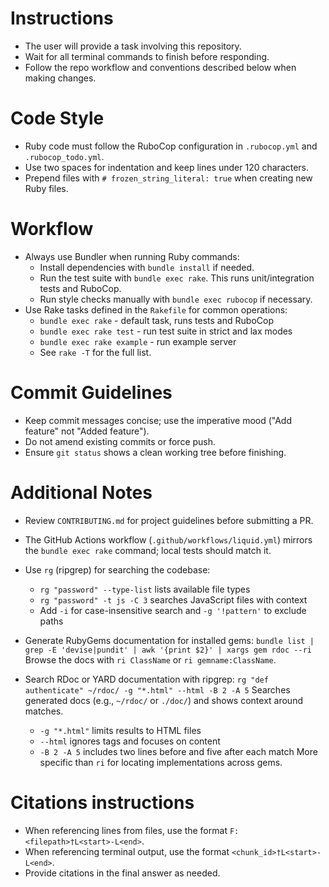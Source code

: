 # Instructions
- The user will provide a task involving this repository.
- Wait for all terminal commands to finish before responding.
- Follow the repo workflow and conventions described below when making changes.

# Code Style
- Ruby code must follow the RuboCop configuration in `.rubocop.yml` and `.rubocop_todo.yml`.
- Use two spaces for indentation and keep lines under 120 characters.
- Prepend files with `# frozen_string_literal: true` when creating new Ruby files.

# Workflow
- Always use Bundler when running Ruby commands:
  - Install dependencies with `bundle install` if needed.
  - Run the test suite with `bundle exec rake`. This runs unit/integration tests and RuboCop.
  - Run style checks manually with `bundle exec rubocop` if necessary.
- Use Rake tasks defined in the `Rakefile` for common operations:
  - `bundle exec rake`        - default task, runs tests and RuboCop
  - `bundle exec rake test`   - run test suite in strict and lax modes
  - `bundle exec rake example` - run example server
  - See `rake -T` for the full list.

# Commit Guidelines
- Keep commit messages concise; use the imperative mood ("Add feature" not "Added feature").
- Do not amend existing commits or force push.
- Ensure `git status` shows a clean working tree before finishing.

# Additional Notes
- Review `CONTRIBUTING.md` for project guidelines before submitting a PR.
- The GitHub Actions workflow (`.github/workflows/liquid.yml`) mirrors the `bundle exec rake` command; local tests should match it.

- Use `rg` (ripgrep) for searching the codebase:
  - `rg "password" --type-list` lists available file types
  - `rg "password" -t js -C 3` searches JavaScript files with context
  - Add `-i` for case-insensitive search and `-g '!pattern'` to exclude paths
- Generate RubyGems documentation for installed gems:
  `bundle list | grep -E 'devise|pundit' | awk '{print $2}' | xargs gem rdoc --ri`
  Browse the docs with `ri ClassName` or `ri gemname:ClassName`.
- Search RDoc or YARD documentation with ripgrep:
  `rg "def authenticate" ~/rdoc/ -g "*.html" --html -B 2 -A 5`
  Searches generated docs (e.g., `~/rdoc/` or `./doc/`) and shows context around matches.
  - `-g "*.html"` limits results to HTML files
  - `--html` ignores tags and focuses on content
  - `-B 2 -A 5` includes two lines before and five after each match
  More specific than `ri` for locating implementations across gems.


# Citations instructions
- When referencing lines from files, use the format `F:<filepath>†L<start>-L<end>`.
- When referencing terminal output, use the format `<chunk_id>†L<start>-L<end>`.
- Provide citations in the final answer as needed.
